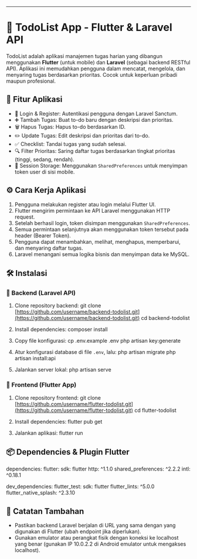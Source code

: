 

---

# 📝 TodoList App - Flutter & Laravel API

TodoList adalah aplikasi manajemen tugas harian yang dibangun menggunakan **Flutter** (untuk mobile) dan **Laravel** (sebagai backend RESTful API). Aplikasi ini memudahkan pengguna dalam mencatat, mengelola, dan menyaring tugas berdasarkan prioritas. Cocok untuk keperluan pribadi maupun profesional.

## 🚀 Fitur Aplikasi

* 🔐 Login & Register: Autentikasi pengguna dengan Laravel Sanctum.
* ➕ Tambah Tugas: Buat to-do baru dengan deskripsi dan prioritas.
* 🗑️ Hapus Tugas: Hapus to-do berdasarkan ID.
* ✏️ Update Tugas: Edit deskripsi dan prioritas dari to-do.
* ✅ Checklist: Tandai tugas yang sudah selesai.
* 🔍 Filter Prioritas: Saring daftar tugas berdasarkan tingkat prioritas (tinggi, sedang, rendah).
* 💾 Session Storage: Menggunakan `SharedPreferences` untuk menyimpan token user di sisi mobile.

## ⚙️ Cara Kerja Aplikasi

1. Pengguna melakukan register atau login melalui Flutter UI.
2. Flutter mengirim permintaan ke API Laravel menggunakan HTTP request.
3. Setelah berhasil login, token disimpan menggunakan `SharedPreferences`.
4. Semua permintaan selanjutnya akan menggunakan token tersebut pada header (Bearer Token).
5. Pengguna dapat menambahkan, melihat, menghapus, memperbarui, dan menyaring daftar tugas.
6. Laravel menangani semua logika bisnis dan menyimpan data ke MySQL.

## 🛠️ Instalasi

### 🔧 Backend (Laravel API)

1. Clone repository backend:
   git clone [https://github.com/username/backend-todolist.git](https://github.com/username/backend-todolist.git)
   cd backend-todolist

2. Install dependencies:
   composer install

3. Copy file konfigurasi:
   cp .env.example .env
   php artisan key\:generate

4. Atur konfigurasi database di file `.env`, lalu:
   php artisan migrate
   php artisan install\:api

5. Jalankan server lokal:
   php artisan serve

### 📱 Frontend (Flutter App)

1. Clone repository frontend:
   git clone [https://github.com/username/flutter-todolist.git](https://github.com/username/flutter-todolist.git)
   cd flutter-todolist

2. Install dependencies:
   flutter pub get

3. Jalankan aplikasi:
   flutter run

## 📦 Dependencies & Plugin Flutter

dependencies:
flutter:
sdk: flutter
http: ^1.1.0
shared\_preferences: ^2.2.2
intl: ^0.18.1

dev\_dependencies:
flutter\_test:
sdk: flutter
flutter\_lints: ^5.0.0
flutter\_native\_splash: ^2.3.10

## 🧠 Catatan Tambahan

* Pastikan backend Laravel berjalan di URL yang sama dengan yang digunakan di Flutter (ubah endpoint jika diperlukan).
* Gunakan emulator atau perangkat fisik dengan koneksi ke localhost yang benar (gunakan IP 10.0.2.2 di Android emulator untuk mengakses localhost).






